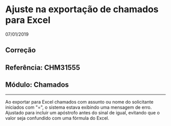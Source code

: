 # Ajuste na exportação de chamados para Excel
07/01/2019
## Correção
## Referência: CHM31555
## Módulo: Chamados
***

Ao exportar para Excel chamados com assunto ou nome do solicitante iniciados com "=", o sistema estava exibindo uma mensagem de erro.
Ajustado para incluir um apóstrofo antes do sinal de igual, evitando que o valor seja confundido com uma fórmula do Excel.